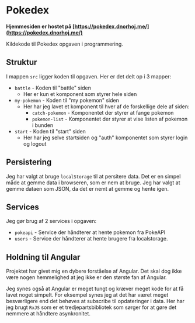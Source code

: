# Pokedex

**Hjemmesiden er hostet på [https://pokedex.dnorhoj.me/](https://pokedex.dnorhoj.me/)**

Kildekode til Pokedex opgaven i programmering.

## Struktur

I mappen `src` ligger koden til opgaven. Her er det delt op i 3 mapper:

* `battle` - Koden til "battle" siden
  * Her er kun et komponent som styrer hele siden
* `my-pokemon` - Koden til "my pokemon" siden
  * Her har jeg lavet et komponent til hver af de forskellige dele af siden:
    * `catch-pokemon` - Komponentet der styrer at fange pokemon
    * `pokemon-list` - Komponentet der styrer at vise listen af pokemon i bunden
* `start` - Koden til "start" siden
  * Her har jeg selve startsiden og "auth" komponentet som styrer login og logout

## Persistering

Jeg har valgt at bruge `localStorage` til at persitere data. Det er en simpel måde at gemme data i browseren, som er nem at bruge. Jeg har valgt at gemme dataen som JSON, da det er nemt at gemme og hente igen.

## Services

Jeg gør brug af 2 services i opgaven:

* `pokeapi` - Service der håndterer at hente pokemon fra PokeAPI
* `users` - Service der håndterer at hente brugere fra localstorage.

## Holdning til Angular

Projektet har givet mig en dybere forståelse af Angular. Det skal dog ikke være nogen hemmelighed at jeg ikke er den største fan af Angular.

Jeg synes også at Angular er meget tungt og kræver meget kode for at få lavet noget simpelt. For eksempel synes jeg at det har været meget besværligere end det behøves at subscribe til opdateringer i data. Her har jeg brugt `RxJS` som er et tredjepartsbibliotek som sørger for at gøre det nemmere at håndtere asynkronitet.

